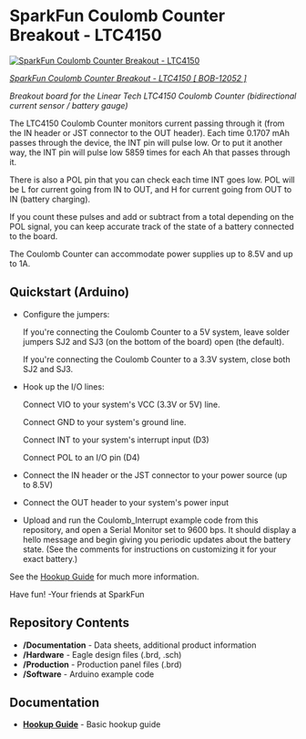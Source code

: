 SparkFun Coulomb Counter Breakout - LTC4150
===========================

[![SparkFun Coulomb Counter Breakout - LTC4150
](https://cdn.sparkfun.com//assets/parts/8/6/3/7/12052-01.jpg)](https://www.sparkfun.com/products/12052)

_[SparkFun Coulomb Counter Breakout - LTC4150 [ BOB-12052 ]](https://www.sparkfun.com/products/12052)_


*Breakout board for the Linear Tech LTC4150 Coulomb Counter (bidirectional current sensor / battery gauge)*

The LTC4150 Coulomb Counter monitors current passing through it (from the IN header or JST connector to the OUT header). Each time 0.1707 mAh passes through the device, the INT pin will pulse low. Or to put it another way, the INT pin will pulse low 5859 times for each Ah that passes through it.

There is also a POL pin that you can check each time INT goes low. POL will be L for current going from IN to OUT, and H for current going from OUT to IN (battery charging).

If you count these pulses and add or subtract from a total depending on the POL signal, you can keep accurate track of the state of a battery connected to the board.

The Coulomb Counter can accommodate power supplies up to 8.5V and up to 1A.

Quickstart (Arduino)
-------------------

* Configure the jumpers:

    If you're connecting the Coulomb Counter to a 5V system, leave solder jumpers SJ2 and SJ3 (on the bottom of the board) open (the default).

    If you're connecting the Coulomb Counter to a 3.3V system, close both SJ2 and SJ3.

* Hook up the I/O lines:

    Connect VIO to your system's VCC (3.3V or 5V) line.

    Connect GND to your system's ground line.

    Connect INT to your system's interrupt input (D3)

    Connect POL to an I/O pin (D4)

* Connect the IN header or the JST connector to your power source (up to 8.5V)

* Connect the OUT header to your system's power input

* Upload and run the Coulomb_Interrupt example code from this repository, and open a Serial Monitor set to 9600 bps. It should display a hello message and begin giving you periodic updates about the battery state. (See the comments for instructions on customizing it for your exact battery.)

See the [Hookup Guide](https://learn.sparkfun.com/tutorials/ltc4150-coulomb-counter-hookup-guide) for much more information.

Have fun! -Your friends at SparkFun

Repository Contents
-------------------

* **/Documentation** - Data sheets, additional product information
* **/Hardware** - Eagle design files (.brd, .sch)
* **/Production** - Production panel files (.brd)
* **/Software** - Arduino example code

Documentation
--------------

* **[Hookup Guide](https://learn.sparkfun.com/tutorials/ltc4150-coulomb-counter-hookup-guide)** - Basic hookup guide

